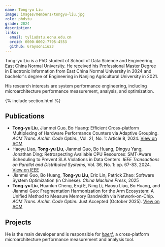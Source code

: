 ```yaml
---
name: Tong-yu Liu
image: images/members/tongyu-liu.jpg
role: phdstu
grade: 2024
description: 
links:
  email: tyliu@stu.ecnu.edu.cn
  orcid: 0000-0002-7795-4553
  github: GraysonLiu23
---
```


Tong-yu Liu is a PhD student of School of Data Science and Engineering, East China Normal University. 
He received his Professional Master Degree in Electronic Information from East China Normal University in 2024 and bachelor's degree of Engineering in Nanjing Agricultural University in 2021. 

His research interests are system performance engineering, including microarchitecture performance measurement, analysis, and optimization. 

{% include section.html %}

## Publications

- **Tong-yu Liu**, Jianmei Guo, Bo Huang: Efficient Cross-platform Multiplexing of Hardware Performance Counters via Adaptive Grouping. *ACM Trans. Archit. Code Optim.*, Vol. 21, No. 1: Article 8, 2024. [View on ACM](https://dl.acm.org/doi/10.1145/3629525)
- Haoyu Liao, **Tong-yu Liu**, Jianmei Guo, Bo Huang, Dingyu Yang, Jonathan Ding: Retrospecting Available CPU Resources: SMT-Aware Scheduling to Prevent SLA Violations in Data Centers. *IEEE Transactions on Parallel and Distributed Systems*, Vol. 36, No. 1: pp. 67-83, 2024. [View on IEEE](https://ieeexplore.ieee.org/document/10748366)
- Jianmei Guo, Bo Huang, **Tong-yu Liu**, Eric Lin, Patrick Zhao: Software System Optimization (in Chinese). *China Machine Press*, 2025
- **Tong-yu Liu**, Huanlun Cheng, Erqi E, Ning Li, Haoyu Liao, Bo Huang, and Jianmei Guo: Fragmentation Harmonization for the Arm Ecosystem: A Unified Method to Measure Memory Bandwidth via Network-on-Chip. *ACM Trans. Archit. Code Optim.* Just Accepted (October 2025). [View on ACM](https://dl.acm.org/doi/10.1145/3772287)

## Projects

He is the main developer and is responsible for [*hperf*](https://github.com/solecnugit/hperf), a cross-platform microarchitecture performance measurement and analysis tool. 
